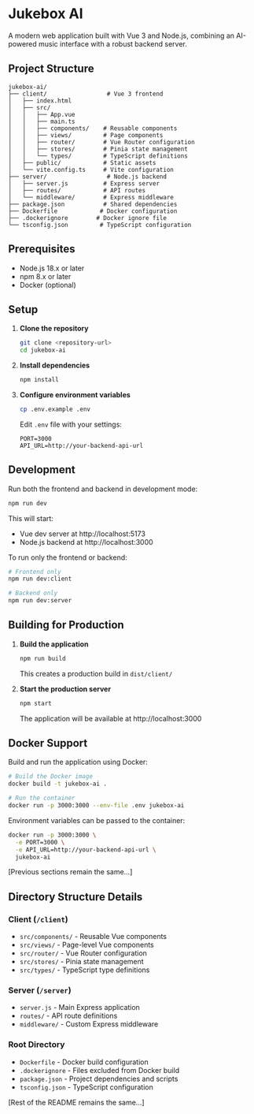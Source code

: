 # Jukebox AI

A modern web application built with Vue 3 and Node.js, combining an AI-powered music interface with a robust backend server.

## Project Structure

```
jukebox-ai/
├── client/                 # Vue 3 frontend
│   ├── index.html
│   ├── src/
│   │   ├── App.vue
│   │   ├── main.ts
│   │   ├── components/    # Reusable components
│   │   ├── views/         # Page components
│   │   ├── router/        # Vue Router configuration
│   │   ├── stores/        # Pinia state management
│   │   └── types/         # TypeScript definitions
│   ├── public/            # Static assets
│   └── vite.config.ts     # Vite configuration
├── server/                 # Node.js backend
│   ├── server.js          # Express server
│   ├── routes/            # API routes
│   └── middleware/        # Express middleware
├── package.json           # Shared dependencies
├── Dockerfile            # Docker configuration
├── .dockerignore        # Docker ignore file
└── tsconfig.json         # TypeScript configuration
```

## Prerequisites

- Node.js 18.x or later
- npm 8.x or later
- Docker (optional)

## Setup

1. **Clone the repository**
   ```bash
   git clone <repository-url>
   cd jukebox-ai
   ```

2. **Install dependencies**
   ```bash
   npm install
   ```

3. **Configure environment variables**
   ```bash
   cp .env.example .env
   ```
   Edit `.env` file with your settings:
   ```
   PORT=3000
   API_URL=http://your-backend-api-url
   ```

## Development

Run both the frontend and backend in development mode:
```bash
npm run dev
```

This will start:
- Vue dev server at http://localhost:5173
- Node.js backend at http://localhost:3000

To run only the frontend or backend:
```bash
# Frontend only
npm run dev:client

# Backend only
npm run dev:server
```

## Building for Production

1. **Build the application**
   ```bash
   npm run build
   ```
   This creates a production build in `dist/client/`

2. **Start the production server**
   ```bash
   npm start
   ```
   The application will be available at http://localhost:3000

## Docker Support

Build and run the application using Docker:

```bash
# Build the Docker image
docker build -t jukebox-ai .

# Run the container
docker run -p 3000:3000 --env-file .env jukebox-ai
```

Environment variables can be passed to the container:
```bash
docker run -p 3000:3000 \
  -e PORT=3000 \
  -e API_URL=http://your-backend-api-url \
  jukebox-ai
```

[Previous sections remain the same...]

## Directory Structure Details

### Client (`/client`)
- `src/components/` - Reusable Vue components
- `src/views/` - Page-level Vue components
- `src/router/` - Vue Router configuration
- `src/stores/` - Pinia state management
- `src/types/` - TypeScript type definitions

### Server (`/server`)
- `server.js` - Main Express application
- `routes/` - API route definitions
- `middleware/` - Custom Express middleware

### Root Directory
- `Dockerfile` - Docker build configuration
- `.dockerignore` - Files excluded from Docker build
- `package.json` - Project dependencies and scripts
- `tsconfig.json` - TypeScript configuration

[Rest of the README remains the same...]